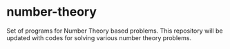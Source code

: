 # number-theory
Set of programs for Number Theory based problems. This repository will be updated with codes for solving various number theory problems.
